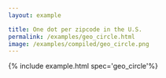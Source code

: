 ```yaml
---
layout: example

title: One dot per zipcode in the U.S.
permalink: /examples/geo_circle.html
image: /examples/compiled/geo_circle.png
---
```




{% include example.html spec='geo_circle'%}
